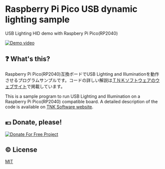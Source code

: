 # Raspberry Pi Pico USB dynamic lighting sample
 USB Lighting HID demo with Raspbery Pi Pico(RP2040)

 [![Demo video](https://img.youtube.com/vi/T1STjqbzEjQ/0.jpg)](https://www.youtube.com/watch?v=T1STjqbzEjQ)

## :question: What's this?
Raspberry Pi Pico(RP2040)互換ボードでUSB Lighting and Illuminationを動作させるプログラムサンプルです。コードの詳しい解説は[ＴＮＫソフトウェアのウェブサイト](https://www.tnksoft.com/reading/hardware/arduino/usbled.php)で掲載しています。

This is a sample program to run USB Lighting and Illumination on a Raspberry Pi Pico(RP2040) compatible board. A detailed description of the code is available on [TNK Software website](https://www.tnksoft.com/reading/hardware/arduino/usbled.php).

## :yen: Donate, please!
[![Donate For Free Project](https://www.tnksoft.com/donate/donate.svg "Donate For Free Project")](https://www.tnksoft.com/donate/)

## :copyright: License
[MIT](http://opensource.org/licenses/MIT)